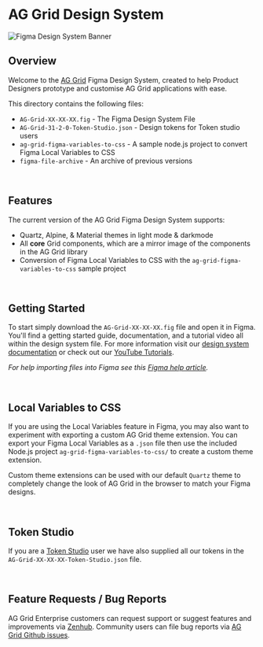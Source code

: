 # AG Grid Design System

![Figma Design System Banner](https://user-images.githubusercontent.com/40694714/270364345-742f13f7-9bee-49bd-9f30-ef70ffa7cce5.png)

## Overview

Welcome to the [AG Grid](https://github.com/ag-grid/ag-grid) Figma Design System, created to help Product Designers prototype and customise AG Grid applications with ease.

This directory contains the following files:

- `AG-Grid-XX-XX-XX.fig` - The Figma Design System File
- `AG-Grid-31-2-0-Token-Studio.json` - Design tokens for Token studio users
- `ag-grid-figma-variables-to-css` - A sample node.js project to convert Figma Local Variables to CSS
- `figma-file-archive` - An archive of previous versions

<br />

## Features

The current version of the AG Grid Figma Design System supports:

- Quartz, Alpine, & Material themes in light mode & darkmode
- All **core** Grid components, which are a mirror image of the components in the AG Grid library
- Conversion of Figma Local Variables to CSS with the `ag-grid-figma-variables-to-css` sample project

<br />

## Getting Started

To start simply download the `AG-Grid-XX-XX-XX.fig` file and open it in Figma. You'll find a getting started guide, documentation, and a tutorial video all within the design system file. For more information visit our [design system documentation](https://ag-grid.com/javascript-data-grid/ag-grid-design-system/) or check out our [YouTube Tutorials](https://www.youtube.com/playlist?list=PLsZlhayVgqNzE9G1yLLHQCRYSgDvx7Zo1).

*For help importing files into Figma see this [Figma help article](https://help.figma.com/hc/en-us/articles/360041003114-Import-files-into-Figma).*

<br />

## Local Variables to CSS

If you are using the Local Variables feature in Figma, you may also want to experiment with exporting a custom AG Grid theme extension. You can export your Figma Local Variables as a `.json` file then use the included Node.js project `ag-grid-figma-variables-to-css/` to create a custom theme extension. 

Custom theme extensions can be used with our default `Quartz` theme to completely change the look of AG Grid in the browser to match your Figma designs.

<br />

## Token Studio
If you are a [Token Studio](https://tokens.studio/) user we have also supplied all our tokens in the `AG-Grid-XX-XX-XX-Token-Studio.json` file. 

<br />

## Feature Requests / Bug Reports

AG Grid Enterprise customers can request support or suggest features and improvements via [Zenhub](https://ag-grid.zendesk.com/hc/en-us). Community users can file bug reports via [AG Grid Github issues](https://github.com/ag-grid/ag-grid/issues).
